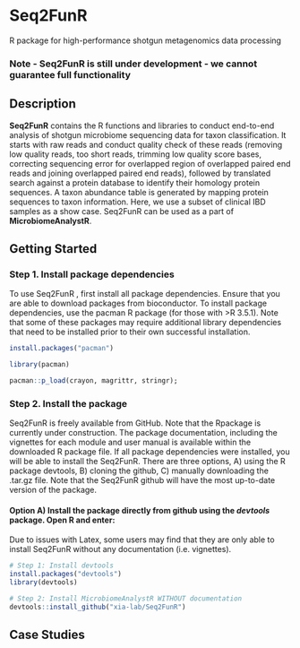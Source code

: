 # Seq2FunR
R package for high-performance shotgun metagenomics data processing



### Note - Seq2FunR is still under development - we cannot guarantee full functionality ### 

## Description 

**Seq2FunR** contains the R functions and libraries to conduct end-to-end analysis of shotgun microbiome sequencing data for taxon classification. It starts with raw reads and conduct quality check of these reads (removing low quality reads, too short reads, trimming low quality score bases, correcting sequencing error for overlapped region of  overlapped paired end reads and joining overlapped paired end reads), followed by translated search against a protein database to identify their homology protein sequences. A taxon abundance table is generated by mapping protein sequences to taxon information. Here, we use a subset of clinical IBD samples as a show case. Seq2FunR can be used as a part of **MicrobiomeAnalystR**. 

## Getting Started 

### Step 1. Install package dependencies 

To use Seq2FunR , first install all package dependencies. Ensure that you are able to download packages from bioconductor. To install package dependencies, use the pacman R package (for those with >R 3.5.1). Note that some of these packages may require additional library dependencies that need to be installed prior to their own successful installation. 

```R
install.packages("pacman")

library(pacman)

pacman::p_load(crayon, magrittr, stringr);
```
### Step 2. Install the package 

Seq2FunR is freely available from GitHub. Note that the Rpackage is currently under construction. The package documentation, including the vignettes for each module and user manual is available within the downloaded R package file. If all package dependencies were installed, you will be able to install the Seq2FunR. There are three options, A) using the R package devtools, B) cloning the github, C) manually downloading the .tar.gz file. Note that the Seq2FunR github will have the most up-to-date version of the package. 

#### Option A) Install the package directly from github using the *devtools* package. Open R and enter:

Due to issues with Latex, some users may find that they are only able to install Seq2FunR without any documentation (i.e. vignettes). 

```R
# Step 1: Install devtools
install.packages("devtools")
library(devtools)

# Step 2: Install MicrobiomeAnalystR WITHOUT documentation
devtools::install_github("xia-lab/Seq2FunR")


```

## Case Studies





